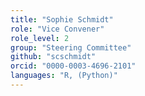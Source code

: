 ```yaml
---
title: "Sophie Schmidt"
role: "Vice Convener"
role_level: 2
group: "Steering Committee"
github: "scschmidt"
orcid: "0000-0003-4696-2101"
languages: "R, (Python)"
---
```

